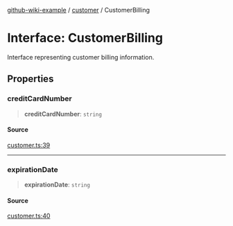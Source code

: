[github-wiki-example](../wiki/Home) / [customer](../wiki/customer) / CustomerBilling

# Interface: CustomerBilling

Interface representing customer billing information.

## Properties

### creditCardNumber

> **creditCardNumber**: `string`

#### Source

[customer.ts:39](https://github.com/tgreyuk/typedoc-plugin-markdown-examples/blob/4bb8c5d/examples/04-typedoc-github-wiki-theme/src/customer.ts#L39)

***

### expirationDate

> **expirationDate**: `string`

#### Source

[customer.ts:40](https://github.com/tgreyuk/typedoc-plugin-markdown-examples/blob/4bb8c5d/examples/04-typedoc-github-wiki-theme/src/customer.ts#L40)

